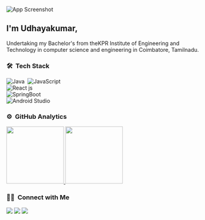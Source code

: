
![App Screenshot](https://i.imgur.com/Fihbexl.gif)
## I'm Udhayakumar,


Undertaking my Bachelor&#39;s from theKPR Institute of Engineering and Technology in computer science and engineering in Coimbatore, Tamilnadu.

### 🛠 &nbsp;Tech Stack

![Java](https://img.shields.io/badge/-Java-05122A?style=flat&logo=Java&logoColor=FFA518)&nbsp;
![JavaScript](https://img.shields.io/badge/-JavaScript-05122A?style=flat&logo=javascript)&nbsp;\
![React js](https://img.shields.io/badge/-React%20js-05122A?style=flat&logo=react)&nbsp;\
![SpringBoot](https://img.shields.io/badge/-Spring%2Boot-05122A?style=flat&logo=spring-boot&logoColor=007ACC)&nbsp;\
![Android Studio](https://img.shields.io/badge/-Android%20Studio-05122A?style=flat&logo=android-studio&logoColor=007ACC)&nbsp;


### ⚙️ &nbsp;GitHub Analytics

<p align="left">
<a href="https://github.com/devudhayakumar">
  <img height="150em" src="https://github-readme-stats-eight-theta.vercel.app/api?username=devudhayakumar&show_icons=true&theme=algolia&include_all_commits=true&count_private=true"/>
  <img height="150em" src="https://github-readme-stats-eight-theta.vercel.app/api/top-langs/?username=devudhayakumar&layout=compact&langs_count=8&theme=algolia"/>
</a>
</p>

### 🤝🏻 &nbsp;Connect with Me

<p align="left">
<a href="https://t.me/udhayakumart"><img src="https://img.shields.io/badge/-dev_udhayakumar-0077B5?style=flat&logo=Telegram&logoColor=white"/></a>
<a href="mailto:dev.udhayakumar@gmail.com"><img src="https://img.shields.io/badge/-dev.udhayakumar-D14836?style=flat&logo=Gmail&logoColor=white"/></a>
<a href="https://twitter.com/Udhayakumar__T"><img src="https://img.shields.io/badge/-@dev_udhayakumar-1877F2?style=flat&logo=twitter&logoColor=white"/></a>
</p>
